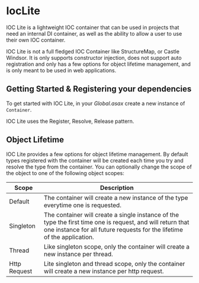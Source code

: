IocLite
=======

IOC Lite is a lightweight IOC container that can be used in projects that need an internal DI container, as well as the
ability to allow a user to use their own IOC container.

IOC Lite is not a full fledged IOC Container like StructureMap, or Castle Windsor. It is only supports constructor
injection, does not support auto registration and only has a few options for object lifetime management, and is only
meant to be used in web applications.

## Getting Started & Registering your dependencies

To get started with IOC Lite, in your *Global.asax* create a new instance of `Container`.

IOC Lite uses the Register, Resolve, Release pattern.



## Object Lifetime

IOC Lite provides a few options for object lifetime management. By default types registered with the container will
be created each time you try and resolve the type from the container. You can optionally change the scope of the object
to one of the following object scopes:

| Scope         | Description                |
| ------------- | -------------------------- |
| Default       | The container will create a new instance of the type everytime one is requested. |
| Singleton     | The container will create a single instance of the type the first time one is request, and will return that one instance for all future requests for the lifetime of the application. |
| Thread        | Like singleton scope, only the container will create a new instance per thread.
| Http Request  | Lite singleton and thread scope, only the container will create a new instance per http request. |


